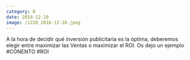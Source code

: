 ```yaml
--- 
category: B 
date: 2018-12-10 
image: /1228_2018-12-10.jpeg 
--- 
```


A la hora de decidir qué inversión publicitaria es la óptima, deberemos elegir entre maximizar las Ventas o maximizar el ROI. Os dejo un ejemplo #CONENTO #ROI